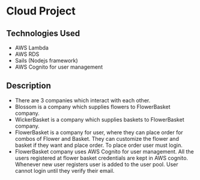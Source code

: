 # Cloud Project

## Technologies Used
* AWS Lambda 
* AWS RDS
* Sails (Nodejs framework)
* AWS Cognito for user management

## Description
* There are 3 companies which interact with each other. 
* Blossom is a company which supplies flowers to FlowerBasket company. 
* WickerBasket is a company which supplies baskets to FlowerBasket company.
* FlowerBasket is a company for user, where they can place order for combos of Flower and Basket. They can customize the flower and basket if they want and place order. To place order user must login.
* FlowerBasket company uses AWS Cognito for user management. All the users registered at flower basket credentials are kept in AWS cognito. Whenever new user registers user is added to the user pool. User cannot login until they verify their email.
